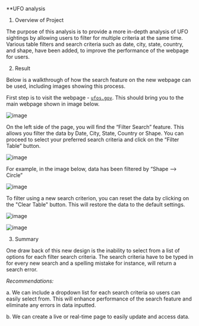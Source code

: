 **UFO analysis

1.	Overview of Project 

The purpose of this analysis is to provide a more in-depth analysis of UFO sightings by allowing users to filter for multiple criteria at the same time. Various table filters and search criteria such as date, city, state, country, and shape, have been added, to improve the performance of the webpage for users.


2.	Result

Below is a walkthrough of how the search feature on the new webpage can be used, including images showing this process.

First step is to visit the webpage - <a href = "https://hurpey.github.io./" rel="nofollow"> <code>ufos.gov</code></a>. This should bring you to the main webpage shown in image below. 


![image](https://user-images.githubusercontent.com/79670933/118426098-8eae3d80-b698-11eb-94ce-adca5c39717c.png)


On the left side of the page, you will find the “Filter Search” feature. This allows you filter the data by Date, City, State, Country or Shape. You can proceed to select your preferred search criteria and click on the “Filter Table” button. 


![image](https://user-images.githubusercontent.com/79670933/118426106-940b8800-b698-11eb-8945-348b3daa61ab.png)


For example, in the image below, data has been filtered by “Shape –> Circle”


![image](https://user-images.githubusercontent.com/79670933/118426124-a1287700-b698-11eb-99a1-79fd7f40b032.png)


To filter using a new search criterion, you can reset the data by clicking on the "Clear Table" button. This will restore the data to the default settings.

 
![image](https://user-images.githubusercontent.com/79670933/118426165-b7363780-b698-11eb-8b44-0344bbb2c662.png)

![image](https://user-images.githubusercontent.com/79670933/118426179-bd2c1880-b698-11eb-9db9-8f00be334ffc.png)


3.	Summary

One draw back of this new design is the inability to select from a list of options for each filter search criteria. The search criteria have to be typed in for every new search and a spelling mistake for instance, will return a search error.

_Recommendations:_

a.	We can include a dropdown list for each search criteria so users can easily select from. This will enhance performance of the search feature and eliminate any errors in data inputted.

b.	We can create a live or real-time page to easily update and access data.  

